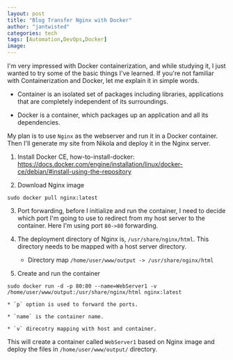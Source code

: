 ```yaml
---
layout: post
title: "Blog Transfer Nginx with Docker"
author: "jantwisted"
categories: tech
tags: [Automation,DevOps,Docker]
image:
---
```


I'm very impressed with Docker containerization, and while studying it, I just wanted to try some of the basic things I've learned. If you're not familiar with Containerization and Docker, let me explain it in simple words.

* Container is an isolated set of packages including libraries, applications that are completely independent of its surroundings.

* Docker is a container, which packages up an application and all its dependencies.

My plan is to use `Nginx` as the webserver and run it in a Docker container. Then I'll generate my site from Nikola and deploy it in the Nginx server.

1. Install Docker CE, how-to-install-docker: https://docs.docker.com/engine/installation/linux/docker-ce/debian/#install-using-the-repository

2. Download Nginx image
```shell
sudo docker pull nginx:latest
```

3. Port forwarding, before I initialize and run the container, I need to decide which port I'm going to use to redirect from my host server to the container. Here I'm using port `80->80` forwarding.

4. The deployment directory of Nginx is, `/usr/share/nginx/html`. This directory needs to be mapped with a host server directory. 
	* Directory map `/home/user/www/output -> /usr/share/nginx/html`

5. Create and run the container
```shell
sudo docker run -d -p 80:80 --name=WebServer1 -v /home/user/www/output:/usr/share/nginx/html nginx:latest
```
	* `p` option is used to forward the ports.

	* `name` is the container name.

	* `v` direcotry mapping with host and container.

This will create a container called `WebServer1` based on Nginx image and deploy the files in `/home/user/www/output/` directory.
